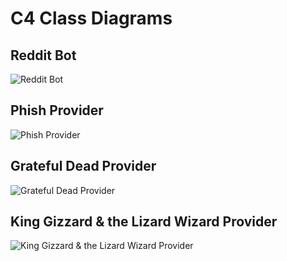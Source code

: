 # C4 Class Diagrams

## Reddit Bot

![Reddit Bot](http://www.plantuml.com/plantuml/proxy?cache=no&src=https://raw.githubusercontent.com/cjbanna/setlistbot/main/docs/setlistbot-c4-class-reddit-bot.puml)

## Phish Provider

![Phish Provider](http://www.plantuml.com/plantuml/proxy?cache=no&src=https://raw.githubusercontent.com/cjbanna/setlistbot/main/docs/setlistbot-c4-class-phish-provider.puml)

## Grateful Dead Provider

![Grateful Dead Provider](http://www.plantuml.com/plantuml/proxy?cache=no&src=https://raw.githubusercontent.com/cjbanna/setlistbot/main/docs/setlistbot-c4-class-grateful-dead-provider.puml)

## King Gizzard & the Lizard Wizard Provider

![King Gizzard & the Lizard Wizard Provider](http://www.plantuml.com/plantuml/proxy?cache=no&src=https://raw.githubusercontent.com/cjbanna/setlistbot/main/docs/setlistbot-c4-class-kglw-provider.puml)
